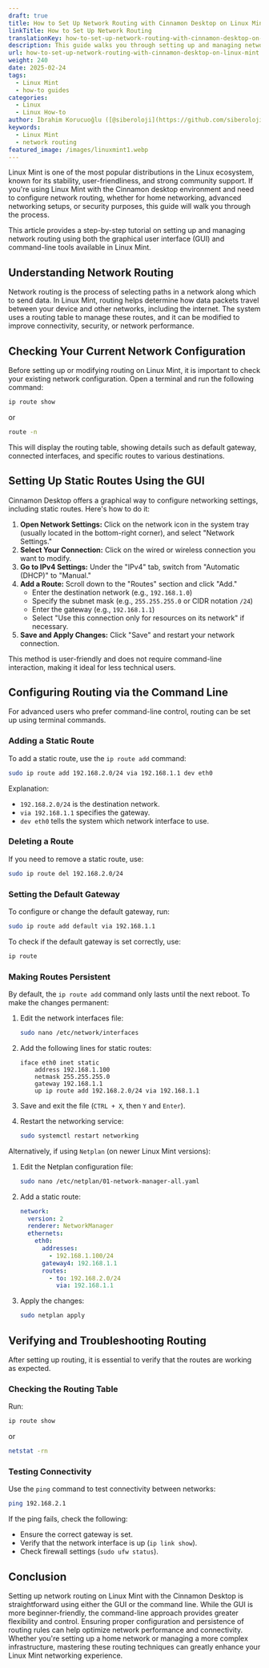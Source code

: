 ```yaml
---
draft: true
title: How to Set Up Network Routing with Cinnamon Desktop on Linux Mint
linkTitle: How to Set Up Network Routing
translationKey: how-to-set-up-network-routing-with-cinnamon-desktop-on-linux-mint
description: This guide walks you through setting up and managing network routing on Linux Mint with the Cinnamon desktop environment, using both GUI and command-line tools.
url: how-to-set-up-network-routing-with-cinnamon-desktop-on-linux-mint
weight: 240
date: 2025-02-24
tags:
  - Linux Mint
  - how-to guides
categories:
  - Linux
  - Linux How-to
author: İbrahim Korucuoğlu ([@siberoloji](https://github.com/siberoloji))
keywords:
  - Linux Mint
  - network routing
featured_image: /images/linuxmint1.webp
---
```

Linux Mint is one of the most popular distributions in the Linux ecosystem, known for its stability, user-friendliness, and strong community support. If you're using Linux Mint with the Cinnamon desktop environment and need to configure network routing, whether for home networking, advanced networking setups, or security purposes, this guide will walk you through the process.

This article provides a step-by-step tutorial on setting up and managing network routing using both the graphical user interface (GUI) and command-line tools available in Linux Mint.

## Understanding Network Routing

Network routing is the process of selecting paths in a network along which to send data. In Linux Mint, routing helps determine how data packets travel between your device and other networks, including the internet. The system uses a routing table to manage these routes, and it can be modified to improve connectivity, security, or network performance.

## Checking Your Current Network Configuration

Before setting up or modifying routing on Linux Mint, it is important to check your existing network configuration. Open a terminal and run the following command:

```bash
ip route show
```

or

```bash
route -n
```

This will display the routing table, showing details such as default gateway, connected interfaces, and specific routes to various destinations.

## Setting Up Static Routes Using the GUI

Cinnamon Desktop offers a graphical way to configure networking settings, including static routes. Here's how to do it:

1. **Open Network Settings:** Click on the network icon in the system tray (usually located in the bottom-right corner), and select "Network Settings."
2. **Select Your Connection:** Click on the wired or wireless connection you want to modify.
3. **Go to IPv4 Settings:** Under the "IPv4" tab, switch from "Automatic (DHCP)" to "Manual."
4. **Add a Route:** Scroll down to the "Routes" section and click "Add."
   - Enter the destination network (e.g., `192.168.1.0`)
   - Specify the subnet mask (e.g., `255.255.255.0` or CIDR notation `/24`)
   - Enter the gateway (e.g., `192.168.1.1`)
   - Select "Use this connection only for resources on its network" if necessary.
5. **Save and Apply Changes:** Click "Save" and restart your network connection.

This method is user-friendly and does not require command-line interaction, making it ideal for less technical users.

## Configuring Routing via the Command Line

For advanced users who prefer command-line control, routing can be set up using terminal commands.

### Adding a Static Route

To add a static route, use the `ip route add` command:

```bash
sudo ip route add 192.168.2.0/24 via 192.168.1.1 dev eth0
```

Explanation:

- `192.168.2.0/24` is the destination network.
- `via 192.168.1.1` specifies the gateway.
- `dev eth0` tells the system which network interface to use.

### Deleting a Route

If you need to remove a static route, use:

```bash
sudo ip route del 192.168.2.0/24
```

### Setting the Default Gateway

To configure or change the default gateway, run:

```bash
sudo ip route add default via 192.168.1.1
```

To check if the default gateway is set correctly, use:

```bash
ip route
```

### Making Routes Persistent

By default, the `ip route add` command only lasts until the next reboot. To make the changes permanent:

1. Edit the network interfaces file:

   ```bash
   sudo nano /etc/network/interfaces
   ```

2. Add the following lines for static routes:

   ```plaintext
   iface eth0 inet static
       address 192.168.1.100
       netmask 255.255.255.0
       gateway 192.168.1.1
       up ip route add 192.168.2.0/24 via 192.168.1.1
   ```

3. Save and exit the file (`CTRL + X`, then `Y` and `Enter`).
4. Restart the networking service:

   ```bash
   sudo systemctl restart networking
   ```

Alternatively, if using `Netplan` (on newer Linux Mint versions):

1. Edit the Netplan configuration file:

   ```bash
   sudo nano /etc/netplan/01-network-manager-all.yaml
   ```

2. Add a static route:

   ```yaml
   network:
     version: 2
     renderer: NetworkManager
     ethernets:
       eth0:
         addresses:
           - 192.168.1.100/24
         gateway4: 192.168.1.1
         routes:
           - to: 192.168.2.0/24
             via: 192.168.1.1
   ```

3. Apply the changes:

   ```bash
   sudo netplan apply
   ```

## Verifying and Troubleshooting Routing

After setting up routing, it is essential to verify that the routes are working as expected.

### Checking the Routing Table

Run:

```bash
ip route show
```

or

```bash
netstat -rn
```

### Testing Connectivity

Use the `ping` command to test connectivity between networks:

```bash
ping 192.168.2.1
```

If the ping fails, check the following:

- Ensure the correct gateway is set.
- Verify that the network interface is up (`ip link show`).
- Check firewall settings (`sudo ufw status`).

## Conclusion

Setting up network routing on Linux Mint with the Cinnamon Desktop is straightforward using either the GUI or the command line. While the GUI is more beginner-friendly, the command-line approach provides greater flexibility and control. Ensuring proper configuration and persistence of routing rules can help optimize network performance and connectivity. Whether you're setting up a home network or managing a more complex infrastructure, mastering these routing techniques can greatly enhance your Linux Mint networking experience.
